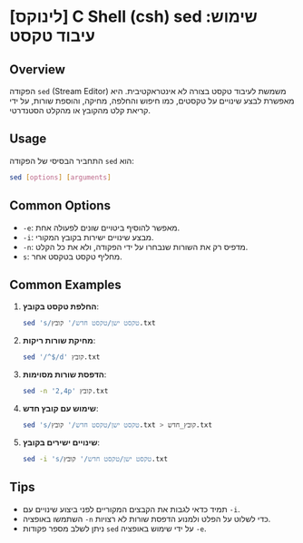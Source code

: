 # [לינוקס] C Shell (csh) sed שימוש: עיבוד טקסט

## Overview
הפקודה `sed` (Stream Editor) משמשת לעיבוד טקסט בצורה לא אינטראקטיבית. היא מאפשרת לבצע שינויים על טקסטים, כמו חיפוש והחלפה, מחיקה, והוספת שורות, על ידי קריאת קלט מהקובץ או מהקלט הסטנדרטי.

## Usage
התחביר הבסיסי של הפקודה `sed` הוא:

```bash
sed [options] [arguments]
```

## Common Options
- `-e`: מאפשר להוסיף ביטויים שונים לפעולה אחת.
- `-i`: מבצע שינויים ישירות בקובץ המקורי.
- `-n`: מדפיס רק את השורות שנבחרו על ידי הפקודה, ולא את כל הקלט.
- `s`: מחליף טקסט בטקסט אחר.

## Common Examples
1. **החלפת טקסט בקובץ**:
   ```bash
   sed 's/טקסט ישן/טקסט חדש/' קובץ.txt
   ```

2. **מחיקת שורות ריקות**:
   ```bash
   sed '/^$/d' קובץ.txt
   ```

3. **הדפסת שורות מסוימות**:
   ```bash
   sed -n '2,4p' קובץ.txt
   ```

4. **שימוש עם קובץ חדש**:
   ```bash
   sed 's/טקסט ישן/טקסט חדש/' קובץ.txt > קובץ_חדש.txt
   ```

5. **שינויים ישירים בקובץ**:
   ```bash
   sed -i 's/טקסט ישן/טקסט חדש/' קובץ.txt
   ```

## Tips
- תמיד כדאי לגבות את הקבצים המקוריים לפני ביצוע שינויים עם `-i`.
- השתמשו באופציה `-n` כדי לשלוט על הפלט ולמנוע הדפסת שורות לא רצויות.
- ניתן לשלב מספר פקודות `sed` על ידי שימוש באופציה `-e`.